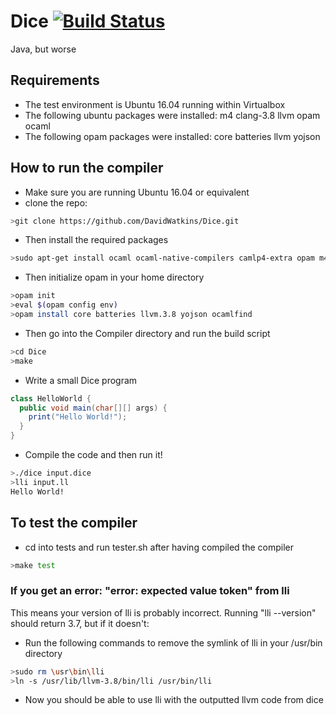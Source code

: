 # Dice [![Build Status](https://travis-ci.org/DavidWatkins/Dice.svg?branch=master)](https://travis-ci.org/DavidWatkins/Dice)
Java, but worse

## Requirements
- The test environment is Ubuntu 16.04 running within Virtualbox
- The following ubuntu packages were installed:
  m4 clang-3.8 llvm opam ocaml
- The following opam packages were installed:
  core batteries llvm yojson


## How to run the compiler
- Make sure you are running Ubuntu 16.04 or equivalent
- clone the repo:
```bash
>git clone https://github.com/DavidWatkins/Dice.git
```
- Then install the required packages
```bash
>sudo apt-get install ocaml ocaml-native-compilers camlp4-extra opam m4 clang-3.8 llvm
```
- Then initialize opam in your home directory
```bash
>opam init
>eval $(opam config env)
>opam install core batteries llvm.3.8 yojson ocamlfind
```
- Then go into the Compiler directory and run the build script
```bash
>cd Dice
>make
```

- Write a small Dice program
```java
class HelloWorld {
  public void main(char[][] args) {
    print("Hello World!");
  }
}
```

- Compile the code and then run it!
```bash
>./dice input.dice
>lli input.ll
Hello World!
```

## To test the compiler
- cd into tests and run tester.sh after having compiled the compiler
```bash
>make test
```

### If you get an error: "error: expected value token" from lli
This means your version of lli is probably incorrect. Running "lli --version" should return 3.7, but if it doesn't:
- Run the following commands to remove the symlink of lli in your /usr/bin directory
```bash
>sudo rm \usr\bin\lli
>ln -s /usr/lib/llvm-3.8/bin/lli /usr/bin/lli
```
- Now you should be able to use lli with the outputted llvm code from dice

